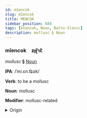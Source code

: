 ```yaml
---
id: mîencok
slug: mîencok
title: MENCOK
sidebar_position: 688
tags: [mîencok, Noun, Balto-Slavic]
description: mollusc § Noun
---
```


### mîencok&emsp;<span kind="abugida">ƶɟɽ̃ɿꞇ̑</span>

*mollusc* **§** [Noun](../../tags/Noun)

**IPA**: /ˈmi.ɛn.t͡ɕɑk/

**Verb**: to be a mollusc

**Noun**: mollusc

**Modifier**: mollusc-related

<details>
    <summary>Origin</summary>
    Polish mięczak /ˈmjɛn.t͡ʂak/<br/>
    <em>Balto-Slavic Language Family</em>
</details>